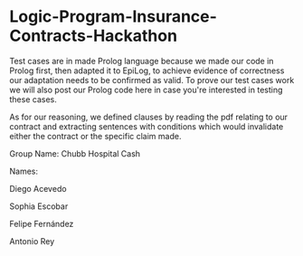 # Logic-Program-Insurance-Contracts-Hackathon
Test cases are in made Prolog language because we made our code in Prolog first, then adapted it to EpiLog, to achieve evidence of correctness our adaptation needs to be confirmed as valid. To prove our test cases work we will also post our Prolog code here in case you're interested in testing these cases.

As for our reasoning, we defined clauses by reading the pdf relating to our contract and extracting sentences with conditions which would invalidate either the contract or the specific claim made.

Group Name: Chubb Hospital Cash

Names: 

Diego Acevedo

Sophia Escobar

Felipe Fernández

Antonio Rey
